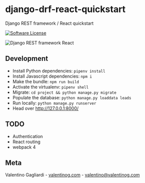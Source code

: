 # django-drf-react-quickstart
Django REST framework / React quickstart

[![Software License](https://img.shields.io/badge/license-MIT-brightgreen.svg?style=flat)](LICENSE)

![Django REST framework React](https://www.valentinog.com/blog/wp-content/uploads/2018/01/django-rest-framework-react.png)

## Development

* Install Python dependencies: `pipenv install`
* Install Javascript dependencies: `npm i`
* Make the bundle: `npm run build`
* Activate the virtualenv: `pipenv shell`
* Migrate: `cd project && python manage.py migrate`
* Populate the database: `python manage.py loaddata leads`
* Run locally: `python manage.py runserver`
* Head over http://127.0.0.1:8000/

## TODO

* Authentication
* React routing
* webpack 4

## Meta

Valentino Gagliardi - [valentinog.com](https://www.valentinog.com) - valentino@valentinog.com


